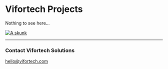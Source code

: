 # Vifortech Projects

Nothing to see here...

[![A skunk](https://raw.githubusercontent.com/v4tech/skonk_works/master/docs/skunk.svg "Skunk")](https://en.wikipedia.org/wiki/Skunkworks_project)


---

### Contact Vifortech Solutions

[hello@vifortech.com](mailto:hello@vifortech.com)
